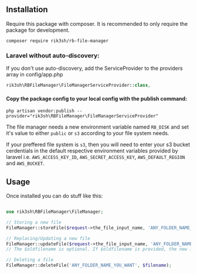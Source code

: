 ## Installation

Require this package with composer. It is recommended to only require the package for development.

```shell
composer require rik3sh/rb-file-manager
```
### Laravel without auto-discovery:

If you don't use auto-discovery, add the ServiceProvider to the providers array in config/app.php

```php
rik3sh\RBFileManager\FileManagerServiceProvider::class,
```

#### Copy the package config to your local config with the publish command:

```shell
php artisan vendor:publish --provider="rik3sh\RBFileManager\FileManagerServiceProvider"
```

The file manager needs a new environment variable named `RB_DISK` and set it's value to either `public` or `s3` according to your file system needs.

If your preffered file system is `s3`, then you will need to enter your s3 bucket cerdentials in the default respective environment variables provided by laravel i.e. `AWS_ACCESS_KEY_ID`, `AWS_SECRET_ACCESS_KEY`, `AWS_DEFAULT_REGION` and `AWS_BUCKET`.

## Usage
Once installed you can do stuff like this:

```php

use rik3sh\RBFileManager\FileManager;

// Storing a new file
FileManager::storeFile($request->the_file_input_name, 'ANY_FOLDER_NAME_YOU_WANT');

// Replacing/Updating a new file
FileManager::updateFile($request->the_file_input_name, 'ANY_FOLDER_NAME_YOU_WANT', $oldfilename);
// The $oldfilename is optional. If $oldfilename is provided, the new file will replace it.

// Deleting a file
FileManager::deleteFile('ANY_FOLDER_NAME_YOU_WANT', $filename);

```